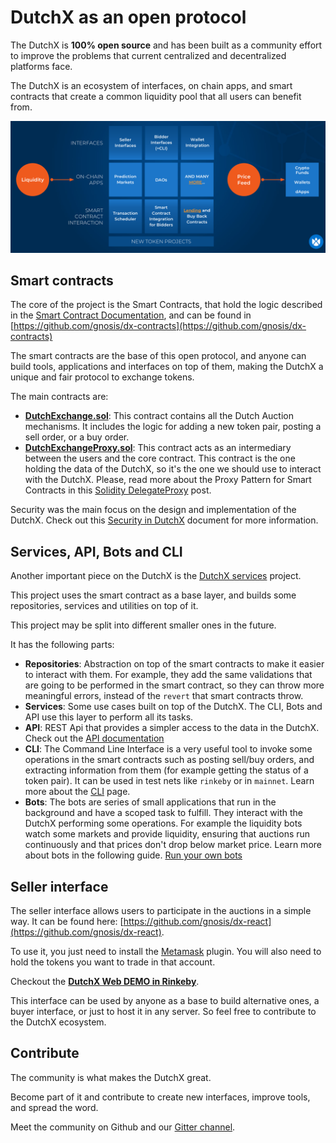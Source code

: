 # DutchX as an open protocol
The DutchX is **100% open source** and has been built as a community effort to improve
the problems that current centralized and decentralized platforms face.

The DutchX is an ecosystem of interfaces, on chain apps, and smart contracts that
create a common liquidity pool that all users can benefit from.

![Open Protocol](./_static/open-protocol.png)

## Smart contracts
The core of the project is the Smart Contracts, that hold the logic described in
the [Smart Contract Documentation](./smart-contract-documentation.html), and
can be found in [https://github.com/gnosis/dx-contracts](https://github.com/gnosis/dx-contracts)

The smart contracts are the base of this open protocol, and anyone can build
tools, applications and interfaces on top of them, making the DutchX a unique and
fair protocol to exchange tokens.

The main contracts are:
* [**DutchExchange.sol**](https://github.com/gnosis/dx-contracts/blob/master/contracts/DutchExchange.sol):
This contract contains all the Dutch Auction mechanisms. It includes the
logic for adding a new token pair, posting a sell order, or a buy order.
* [**DutchExchangeProxy.sol**](https://github.com/gnosis/dx-contracts/blob/master/contracts/DutchExchangeProxy.sol):
This contract acts as an intermediary between the users and the core contract.
This contract is the one holding the data of the DutchX, so it's the one we should
use to interact with the DutchX. Please, read more about the Proxy Pattern for
Smart Contracts in this <a href="https://blog.gnosis.pm/solidity-delegateproxy-contracts-e09957d0f201" target="_blank">Solidity DelegateProxy</a> post.

Security was the main focus on the design and implementation of the DutchX.
Check out this [Security in DutchX](./security-of-the-contracts.html) document for more information.

## Services, API, Bots and CLI
Another important piece on the DutchX is the [DutchX services](https://github.com/gnosis/dx-services) project.

This project uses the smart contract as a base layer, and builds some
 repositories, services and utilities on top of it.

This project may be split into different smaller ones in the future.

It has the following parts:
* **Repositories**: Abstraction on top of the smart contracts to make it easier
to interact with them. For example, they add the same validations that are going
to be performed in the smart contract, so they can throw more meaningful errors,
instead of the `revert` that smart contracts throw.
* **Services**: Some use cases built on top of the DutchX. The CLI, Bots and API
 use this layer to perform all its tasks.
* **API**: REST Api that provides a simpler access to the data in the DutchX.
Check out the [API documentation](./api.html)
* **CLI**: The Command Line Interface is a very useful tool to invoke some
operations in the smart contracts such as posting sell/buy orders, and
extracting information from them (for example getting the status of a token
pair).
It can be used in test nets like `rinkeby` or in `mainnet`.
Learn more about the [CLI](./cli.html) page.
* **Bots**: The bots are series of small applications that run in the background
and have a scoped task to fulfill. They interact with the DutchX performing some
operations. For example the liquidity bots watch some markets and provide
liquidity, ensuring that auctions run continuously and that prices don't drop below
market price. Learn more about bots in the following guide.
[Run your own bots](./bots-market-making.html)

## Seller interface
The seller interface allows users to participate in the
auctions in a simple way. It can be found here: [https://github.com/gnosis/dx-react](https://github.com/gnosis/dx-react).

To use it, you just need to install the [Metamask](https://metamask.io/)
plugin. You will also need to hold the tokens you want to trade in
that account.

Checkout the [**DutchX Web DEMO in Rinkeby**](https://dutchx-rinkeby.d.exchange/).

This interface can be used by anyone as a base to build alternative ones, a
buyer interface, or just to host it in any server. So feel free to contribute to
the DutchX ecosystem.

## Contribute
The community is what makes the DutchX great.

Become part of it and contribute to create new interfaces, improve tools,
and spread the word.

Meet the community on Github and our [Gitter channel](https://gitter.im/gnosis/DutchX).
